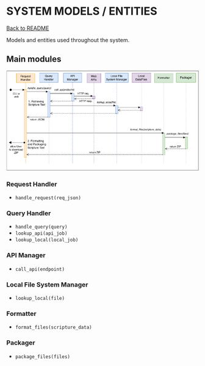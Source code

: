 # SYSTEM MODELS / ENTITIES

[Back to README](../README.md)

Models and entities used throughout the system.

## Main modules

![Sequence Diagram](./img/matte-sequence-diagram.drawio-1.4.png)

### Request Handler

- `handle_request(req_json)`

### Query Handler

- `handle_query(query)`
- `lookup_api(api_job)`
- `lookup_local(local_job)`

### API Manager

- `call_api(endpoint)`

### Local File System Manager

- `lookup_local(file)`

### Formatter

- `format_files(scripture_data)`

### Packager

- `package_files(files)`
